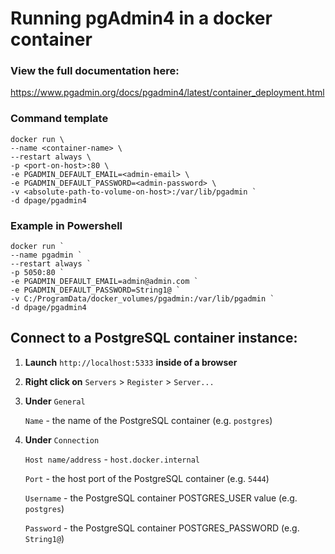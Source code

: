 # Running pgAdmin4 in a docker container

### View the full documentation here:
https://www.pgadmin.org/docs/pgadmin4/latest/container_deployment.html

### Command template
```
docker run \
--name <container-name> \
--restart always \
-p <port-on-host>:80 \
-e PGADMIN_DEFAULT_EMAIL=<admin-email> \
-e PGADMIN_DEFAULT_PASSWORD=<admin-password> \
-v <absolute-path-to-volume-on-host>:/var/lib/pgadmin `
-d dpage/pgadmin4
```

### Example in Powershell
```
docker run `
--name pgadmin `
--restart always `
-p 5050:80 `
-e PGADMIN_DEFAULT_EMAIL=admin@admin.com `
-e PGADMIN_DEFAULT_PASSWORD=String1@ `
-v C:/ProgramData/docker_volumes/pgadmin:/var/lib/pgadmin `
-d dpage/pgadmin4
```

## Connect to a PostgreSQL container instance:

1. __Launch__ `http://localhost:5333` __inside of a browser__

2. __Right click on__ `Servers` > `Register` > `Server...`

3. __Under__ `General`
   
    `Name` - the name of the PostgreSQL container (e.g. `postgres`)

5. __Under__ `Connection`

    `Host name/address` - `host.docker.internal`

    `Port` - the host port of the PostgreSQL container (e.g. `5444`)

    `Username` - the PostgreSQL container POSTGRES_USER value (e.g. `postgres`)

    `Password` - the PostgreSQL container POSTGRES_PASSWORD (e.g. `String1@`)
